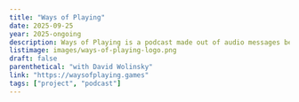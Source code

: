 ```yaml
---
title: "Ways of Playing"
date: 2025-09-25
year: 2025-ongoing
description: Ways of Playing is a podcast made out of audio messages between Pippin Barr and David Wolinsky in almost real time. It's about different ways of playing videogames, starting with *doing nothing*.
listimage: images/ways-of-playing-logo.png
draft: false
parenthetical: "with David Wolinsky"
link: "https://waysofplaying.games"
tags: ["project", "podcast"]
---
```

